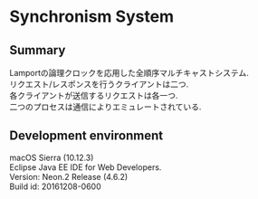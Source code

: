 # Synchronism System

## Summary
Lamportの論理クロックを応用した全順序マルチキャストシステム.   
リクエスト/レスポンスを行うクライアントは二つ.   
各クライアントが送信するリクエストは各一つ.   
二つのプロセスは通信によりエミュレートされている.   

## Development environment
macOS Sierra (10.12.3)   
Eclipse Java EE IDE for Web Developers.   
Version: Neon.2 Release (4.6.2)   
Build id: 20161208-0600   
